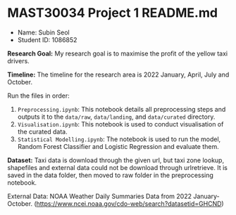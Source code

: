 # MAST30034 Project 1 README.md
- Name: Subin Seol
- Student ID: 1086852

**Research Goal:** My research goal is to maximise the profit of the yellow taxi drivers.

**Timeline:** The timeline for the research area is 2022 January, April, July and October.

Run the files in order:
1. `Preprocessing.ipynb`: This notebook details all preprocessing steps and outputs it to the `data/raw`, `data/landing`, and `data/curated` directory.
2. `Visualisation.ipynb`: This notebook is used to conduct visualisation of the curated data.
3. `Statistical Modelling.ipynb`: The notebook is used to run the model, Random Forest Classifier and Logistic Regression and evaluate them.

**Dataset:**
Taxi data is download through the given url, but taxi zone lookup, shapefiles and external data could not be download through urlretrieve. 
It is saved in the data folder, then moved to raw folder in the preprocessing notebook.

External Data: NOAA Weather Daily Summaries Data from 2022 January-October. (https://www.ncei.noaa.gov/cdo-web/search?datasetid=GHCND)
